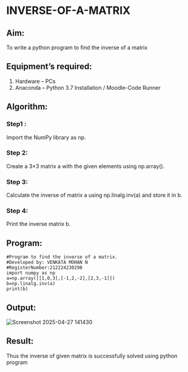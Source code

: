 # INVERSE-OF-A-MATRIX
## Aim:
To write a python program to find the inverse of a matrix
## Equipment’s required:
1. 	Hardware – PCs
2. 	Anaconda – Python 3.7 Installation / Moodle-Code Runner
## Algorithm:
### Step1 : 
Import the NumPy library as np.
### Step 2:
Create a 3×3 matrix a with the given elements using np.array().
### Step 3: 
Calculate the inverse of matrix a using np.linalg.inv(a) and store it in b.
### Step 4: 
Print the inverse matrix b.

## Program:
```
#Program to find the inverse of a matrix.
#Developed by: VENKATA MOHAN N
#RegisterNumber:212224230298
import numpy as np
a=np.array([[1,0,3],[-1,2,-2],[2,3,-1]])
b=np.linalg.inv(a)
print(b)
```
## Output:





![Screenshot 2025-04-27 141430](https://github.com/user-attachments/assets/fc22dc14-a304-4334-9cc7-5e3bc386b621)


## Result:
Thus the inverse of given matrix is successfully solved using python program

